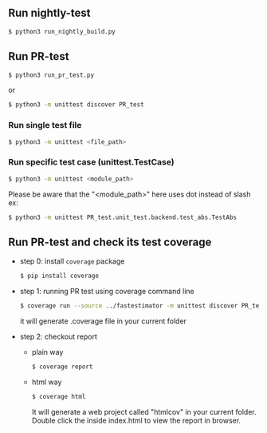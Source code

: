 ## Run nightly-test

```bash
$ python3 run_nightly_build.py
```

## Run PR-test

```bash
$ python3 run_pr_test.py
```

or

```bash
$ python3 -m unittest discover PR_test
```

### Run single test file

```bash
$ python3 -m unittest <file_path>
```

### Run specific test case (unittest.TestCase)

```bash
$ python3 -m unittest <module_path>
```

Please be aware that the "<module_path>" here uses dot instead of slash
ex:

```bash
$ python3 -m unittest PR_test.unit_test.backend.test_abs.TestAbs
```

## Run PR-test and check its test coverage

* step 0: install `coverage` package
    ```bash
    $ pip install coverage
    ```

* step 1: running PR test using coverage command line

    ```bash
    $ coverage run --source ../fastestimator -m unittest discover PR_test
    ```

    it will generate .coverage file in your current folder

* step 2: checkout report
    * plain way

        ```bash
        $ coverage report
        ```

    * html way

        ```bash
        $ coverage html
        ```

        It will generate a web project called "htmlcov" in your current folder.
        Double click the inside index.html to view the report in browser.
